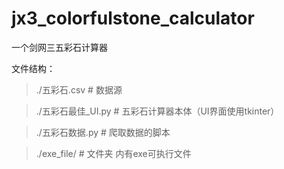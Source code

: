 # jx3_colorfulstone_calculator
一个剑网三五彩石计算器

文件结构：

> ./五彩石.csv  # 数据源

> ./五彩石最佳_UI.py  # 五彩石计算器本体（UI界面使用tkinter）

> ./五彩石数据.py  # 爬取数据的脚本

> ./exe_file/  # 文件夹 内有exe可执行文件
